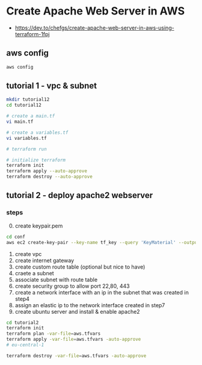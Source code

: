 # Create Apache Web Server in AWS

- https://dev.to/chefgs/create-apache-web-server-in-aws-using-terraform-1fpj

## aws config

```bash
aws config
```

## tutorial 1 - vpc & subnet

```bash
mkdir tutorial12
cd tutorial12
```

```bash
# create a main.tf
vi main.tf

# create a variables.tf
vi variables.tf

# terraform run

# initialize terraform
terraform init
terraform apply --auto-approve
terraform destroy --auto-approve
```

## tutorial 2 - deploy apache2 webserver

### steps
0. create keypair.pem
```bash
cd conf
aws ec2 create-key-pair --key-name tf_key --query 'KeyMaterial' --output text > tf_key.pem
```
1. create vpc
2. create internet gateway
3. create custom route table (optional but nice to have)
4. craete a subnet
5. associate subnet with route table
6. create security group to allow port 22,80, 443
7. create a network interface with an ip in the subnet that was created in step4
8. assign an elastic ip to the network interface created in step7
9. create ubuntu server and install & enable apache2


```bash
cd tutorial2
terraform init
terraform plan -var-file=aws.tfvars
terraform apply -var-file=aws.tfvars -auto-approve
# eu-central-1

terraform destroy -var-file=aws.tfvars -auto-approve
```